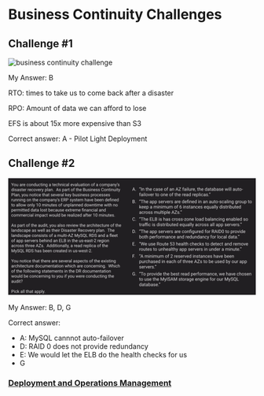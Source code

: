 # Business Continuity Challenges

## Challenge #1

![business continuity challenge](../../assets/business-continuity-challenge-1.png)


My Answer: B

RTO: times to take us to come back after a disaster

RPO: Amount of data we can afford to lose

EFS is about 15x more expensive than S3

Correct answer: A - Pilot Light Deployment

## Challenge #2

![business continuity challenge](../../assets/business-continuity-challenge-2.png)

My Answer: B, D, G

Correct answer:

- A: MySQL cannnot auto-failover
- D: RAID 0 does not provide redundancy
- E: We would let the ELB do the health checks for us
- G

### [Deployment and Operations Management](../deployment-and-operations-mgmt/README.md)